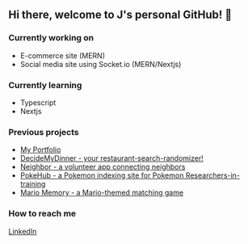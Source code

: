 ## Hi there, welcome to J's personal GitHub! 👋


### Currently working on 

* E-commerce site (MERN)
* Social media site using Socket.io (MERN/Nextjs)

### Currently learning 

* Typescript
* Nextjs

### Previous projects

* [My Portfolio](https://jbouche-portfolio.herokuapp.com/)
* [DecideMyDinner - your restaurant-search-randomizer!](http://dmdbeyond.herokuapp.com/)
* [Neighbor - a volunteer app connecting neighbors](http://bemyneighbor.herokuapp.com/)
* [PokeHub - a Pokemon indexing site for Pokemon Researchers-in-training](https://pokehubproject.herokuapp.com/)
* [Mario Memory - a Mario-themed matching game](https://jlbouche.github.io/Mario_Matching_Game/)

### How to reach me

[LinkedIn](https://www.linkedin.com/in/jenna-bouche/)
